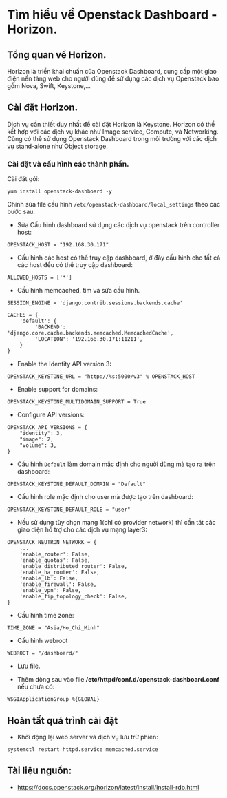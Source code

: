 # Tìm hiểu về Openstack Dashboard - Horizon.

## Tổng quan về Horizon.
Horizon là triển khai chuẩn của Openstack Dashboard, cung cấp một giao điện nền tảng web cho người dùng để sử dụng các dịch vụ Openstack bao gồm Nova, Swift, Keystone,...

## Cài đặt Horizon.

Dịch vụ cần thiết duy nhất để cài đặt Horizon là Keystone. Horizon có thể kết hợp với các dịch vụ khác như Image service, Compute, và Networking. Cũng có thể sử dụng Openstack Dashboard trong môi trường với các dịch vụ stand-alone như Object storage.



### Cài đặt và cấu hình các thành phần.
Cài đặt gói:
```
yum install openstack-dashboard -y
```
Chỉnh sửa file cấu hình `/etc/openstack-dashboard/local_settings` theo các  bước sau:
- Sửa Cấu hình dashboard sử dụng các dịch vụ openstack trên controller host:
```
OPENSTACK_HOST = "192.168.30.171"
```
- Cấu hình các host có thể truy cập dashboard, ở đây cấu hình cho tất cả các host đều có thể truy cập dashboard:
```
ALLOWED_HOSTS = ['*']
```
- Cấu hình memcached, tìm và sửa cấu hình.
```
SESSION_ENGINE = 'django.contrib.sessions.backends.cache'

CACHES = {
    'default': {
         'BACKEND': 'django.core.cache.backends.memcached.MemcachedCache',
         'LOCATION': '192.168.30.171:11211',
    }
}
```

- Enable the Identity API version 3:
```
OPENSTACK_KEYSTONE_URL = "http://%s:5000/v3" % OPENSTACK_HOST
```
- Enable support for domains:
```
OPENSTACK_KEYSTONE_MULTIDOMAIN_SUPPORT = True
```
- Configure API versions:
```
OPENSTACK_API_VERSIONS = {
    "identity": 3,
    "image": 2,
    "volume": 3,
}
```

- Cấu hình `Default` làm domain mặc định cho người dùng mà tạo ra trên dashboard:
``` 
OPENSTACK_KEYSTONE_DEFAULT_DOMAIN = "Default"
```
- Cấu hình role mặc định cho user mà được tạo trên dashboard:
```
OPENSTACK_KEYSTONE_DEFAULT_ROLE = "user"
```
- Nếu sử dụng tùy chọn mạng 1(chỉ có provider network) thì cần tát các giao diện hỗ trợ cho các dịch vụ mạng layer3:
```
OPENSTACK_NEUTRON_NETWORK = {
    ...
    'enable_router': False,
    'enable_quotas': False,
    'enable_distributed_router': False,
    'enable_ha_router': False,
    'enable_lb': False,
    'enable_firewall': False,
    'enable_vpn': False,
    'enable_fip_topology_check': False,
}
```
- Cấu hình time zone:
```
TIME_ZONE = "Asia/Ho_Chi_Minh"
```
- Cấu hình webroot
```
WEBROOT = "/dashboard/"
```
- Lưu file.

- Thêm dòng sau vào file **/etc/httpd/conf.d/openstack-dashboard.conf** nếu chưa có:
```
WSGIApplicationGroup %{GLOBAL}
```

## Hoàn tất quá trình cài đặt
- Khởi động lại web server và dịch vụ lưu trữ phiên:
```
systemctl restart httpd.service memcached.service
```



## Tài liệu nguồn:
- https://docs.openstack.org/horizon/latest/install/install-rdo.html

